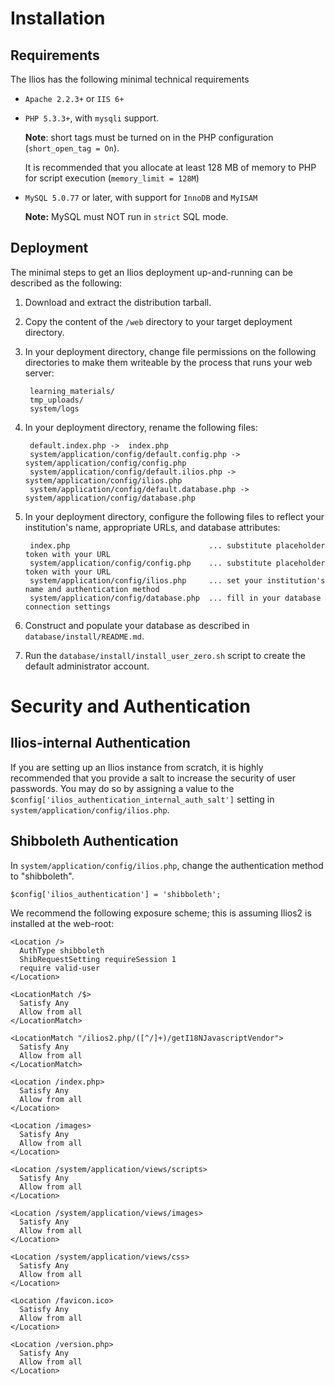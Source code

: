# Installation

## Requirements

The Ilios has the following minimal technical requirements

* `Apache 2.2.3+` or `IIS 6+`

* `PHP 5.3.3+`, with `mysqli` support.

    **Note**: short tags must be turned on in the PHP configuration (`short_open_tag = On`).

    It is recommended that you allocate at least 128 MB of memory to PHP for script execution (`memory_limit = 128M`)

* `MySQL 5.0.77` or later, with support for `InnoDB` and `MyISAM`

    **Note:** MySQL must NOT run in `strict` SQL mode.

## Deployment

The minimal steps to get an Ilios deployment up-and-running can be described as the following:

1. Download and extract the distribution tarball.

2. Copy the content of the `/web` directory to your target deployment directory.

3. In your deployment directory, change file permissions on the following directories to make them writeable by the process that runs your web server:

        learning_materials/
        tmp_uploads/
        system/logs

4. In your deployment directory, rename the following files:

        default.index.php ->  index.php
        system/application/config/default.config.php -> system/application/config/config.php
        system/application/config/default.ilios.php -> system/application/config/ilios.php
        system/application/config/default.database.php -> system/application/config/database.php

5. In your deployment directory, configure the following files to reflect your institution's name, appropriate URLs, and database attributes:

        index.php                               ... substitute placeholder token with your URL
        system/application/config/config.php    ... substitute placeholder token with your URL
        system/application/config/ilios.php     ... set your institution's name and authentication method
        system/application/config/database.php  ... fill in your database connection settings

6. Construct and populate your database as described in `database/install/README.md`.

7. Run the `database/install/install_user_zero.sh` script to create the default administrator account.

# Security and Authentication

## Ilios-internal Authentication

If you are setting up an Ilios instance from scratch, it is highly recommended that you provide a salt to increase the security of user passwords.
You may do so by assigning a value to the  `$config['ilios_authentication_internal_auth_salt']` setting in `system/application/config/ilios.php`.


## Shibboleth Authentication

In `system/application/config/ilios.php`, change the authentication method to "shibboleth".

    $config['ilios_authentication'] = 'shibboleth';

We recommend the following exposure scheme; this is assuming Ilios2 is installed at the web-root:

    <Location />
      AuthType shibboleth
      ShibRequestSetting requireSession 1
      require valid-user
    </Location>

    <LocationMatch /$>
      Satisfy Any
      Allow from all
    </LocationMatch>

    <LocationMatch "/ilios2.php/([^/]+)/getI18NJavascriptVendor">
      Satisfy Any
      Allow from all
    </LocationMatch>

    <Location /index.php>
      Satisfy Any
      Allow from all
    </Location>

    <Location /images>
      Satisfy Any
      Allow from all
    </Location>

    <Location /system/application/views/scripts>
      Satisfy Any
      Allow from all
    </Location>

    <Location /system/application/views/images>
      Satisfy Any
      Allow from all
    </Location>

    <Location /system/application/views/css>
      Satisfy Any
      Allow from all
    </Location>

    <Location /favicon.ico>
      Satisfy Any
      Allow from all
    </Location>

    <Location /version.php>
      Satisfy Any
      Allow from all
    </Location>
